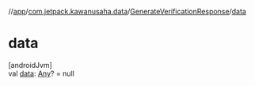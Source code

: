 //[app](../../../index.md)/[com.jetpack.kawanusaha.data](../index.md)/[GenerateVerificationResponse](index.md)/[data](data.md)

# data

[androidJvm]\
val [data](data.md): [Any](https://kotlinlang.org/api/latest/jvm/stdlib/kotlin/-any/index.html)? = null
